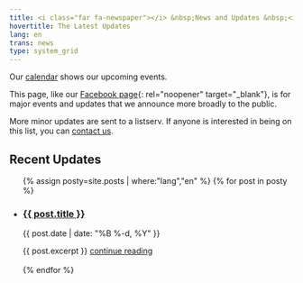 ```yaml
---
title: <i class="far fa-newspaper"></i> &nbsp;News and Updates &nbsp;<i class="fas fa-bullhorn"></i>
hovertitle: The Latest Updates
lang: en
trans: news
type: system_grid
---
```

Our [calendar](/calendar) shows our upcoming events.

This page, like our [Facebook page](https://fb.com/MontrealQuakers/){: rel="noopener" target="_blank"}, is for major events and updates that we announce more broadly to the public. 

More minor updates are sent to a listserv. If anyone is interested in being on this list, you can [contact us](/contact.html). 

<h2>Recent Updates</h2>

<section class="cards" id="cards">
<ul>
{% assign posty=site.posts | where:"lang","en" %}
  {% for post in posty %}
    <li>
      <a href="{{ post.url }}">
        <h3>{{ post.title }}</h3>
      </a>
      <p>{{ post.date | date: "%B %-d, %Y" }}</p>
      {{ post.excerpt }}
      <a href="{{ post.url }}">continue reading</a>
      <div>&nbsp;</div>
    </li>
  {% endfor %}
</ul>
</section>
